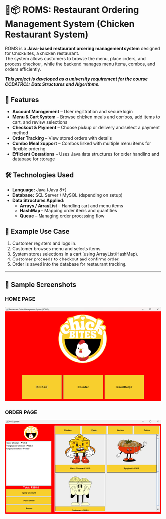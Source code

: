 # 🍗📦 ROMS: Restaurant Ordering Management System (Chicken Restaurant System)

ROMS is a **Java-based restaurant ordering management system** designed for ChickBites, a chicken restaurant.  
The system allows customers to browse the menu, place orders, and process checkout, while the backend manages menu items, combos, and orders efficiently.  

___**This project is developed as a university requirement for the course CCDATRCL: Data Structures and Algorithms.**___

## 🚀 Features
- **Account Management** – User registration and secure login  
- **Menu & Cart System** – Browse chicken meals and combos, add items to cart, and review selections  
- **Checkout & Payment** – Choose pickup or delivery and select a payment method  
- **Order Tracking** – View stored orders with details  
- **Combo Meal Support** – Combos linked with multiple menu items for flexible ordering  
- **Efficient Operations** – Uses Java data structures for order handling and database for storage  

## 🛠️ Technologies Used
- **Language:** Java (Java 8+)  
- **Database:** SQL Server / MySQL (depending on setup)  
- **Data Structures Applied:**  
  - **Arrays / ArrayList** – Handling cart and menu items  
  - **HashMap** – Mapping order items and quantities  
  - **Queue** – Managing order processing flow  

## 📖 Example Use Case
1. Customer registers and logs in.  
2. Customer browses menu and selects items.  
3. System stores selections in a cart (using ArrayList/HashMap).  
4. Customer proceeds to checkout and confirms order.  
5. Order is saved into the database for restaurant tracking.  

---
## 📸 Sample Screenshots

### HOME PAGE
![Menu Screenshot](ROMS/screenshots/SSchick1.png)

### ORDER PAGE
![Checkout Screenshot](ROMS/screenshots/SSchick2.png)

